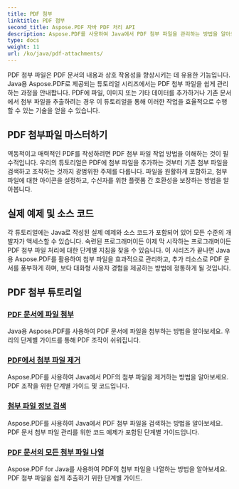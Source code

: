 ```yaml
---
title: PDF 첨부
linktitle: PDF 첨부
second_title: Aspose.PDF 자바 PDF 처리 API
description: Aspose.PDF를 사용하여 Java에서 PDF 첨부 파일을 관리하는 방법을 알아보세요. PDF에 파일, 이미지 등을 손쉽게 첨부하세요.
type: docs
weight: 11
url: /ko/java/pdf-attachments/
---
```


PDF 첨부 파일은 PDF 문서의 내용과 상호 작용성을 향상시키는 데 유용한 기능입니다. Java용 Aspose.PDF로 제공되는 튜토리얼 시리즈에서는 PDF 첨부 파일을 쉽게 관리하는 과정을 안내합니다. PDF에 파일, 이미지 또는 기타 데이터를 추가하거나 기존 문서에서 첨부 파일을 추출하려는 경우 이 튜토리얼을 통해 이러한 작업을 효율적으로 수행할 수 있는 기술을 얻을 수 있습니다.

## PDF 첨부파일 마스터하기

역동적이고 매력적인 PDF를 작성하려면 PDF 첨부 파일 작업 방법을 이해하는 것이 필수적입니다. 우리의 튜토리얼은 PDF에 첨부 파일을 추가하는 것부터 기존 첨부 파일을 검색하고 조작하는 것까지 광범위한 주제를 다룹니다. 파일을 원활하게 포함하고, 첨부 파일에 대한 아이콘을 설정하고, 수신자를 위한 플랫폼 간 호환성을 보장하는 방법을 알아봅니다.

## 실제 예제 및 소스 코드

각 튜토리얼에는 Java로 작성된 실제 예제와 소스 코드가 포함되어 있어 모든 수준의 개발자가 액세스할 수 있습니다. 숙련된 프로그래머이든 이제 막 시작하는 프로그래머이든 PDF 첨부 파일 처리에 대한 단계별 지침을 찾을 수 있습니다. 이 시리즈가 끝나면 Java용 Aspose.PDF를 활용하여 첨부 파일을 효과적으로 관리하고, 추가 리소스로 PDF 문서를 풍부하게 하며, 보다 대화형 사용자 경험을 제공하는 방법에 정통하게 될 것입니다.

## PDF 첨부 튜토리얼
### [PDF 문서에 파일 첨부](./attach-files-pdf-documents/)
Java용 Aspose.PDF를 사용하여 PDF 문서에 파일을 첨부하는 방법을 알아보세요. 우리의 단계별 가이드를 통해 PDF 조작이 쉬워집니다.
### [PDF에서 첨부 파일 제거](./remove-attachments-from-pdfs/)
Aspose.PDF를 사용하여 Java에서 PDF의 첨부 파일을 제거하는 방법을 알아보세요. PDF 조작을 위한 단계별 가이드 및 코드입니다.
### [첨부 파일 정보 검색](./retrieve-attachment-information/)
Aspose.PDF를 사용하여 Java에서 PDF 첨부 파일을 검색하는 방법을 알아보세요. PDF 문서 첨부 파일 관리를 위한 코드 예제가 포함된 단계별 가이드입니다.
### [PDF 문서의 모든 첨부 파일 나열](./list-all-attachments-pdf-documents/)
Aspose.PDF for Java를 사용하여 PDF의 첨부 파일을 나열하는 방법을 알아보세요. PDF 첨부 파일을 쉽게 추출하기 위한 단계별 가이드.